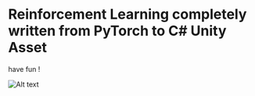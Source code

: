 # Reinforcement Learning completely written from PyTorch to C# Unity Asset 

have fun !

![Alt text](Screen_shot_1.gif?raw=true "pic")
